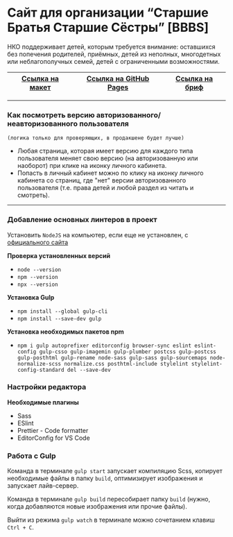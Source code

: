 # Сайт для организации “Старшие Братья Старшие Сёстры” [BBBS]


НКО поддерживает детей, которым требуется внимание: оставшихся без попечения родителей, приёмных, детей из неполных, многодетных или неблагополучных семей, детей с ограниченными возможностями.


| [Ссылка на макет](https://www.figma.com/file/11gCLSDOYlvkbuI3FU36Up/BBBS-for-students) | [Ссылка на GitHub Pages](https://sophiemilash.github.io/bbbs/) | [Ссылка на бриф](https://www.notion.so/a12abc4ad03448ab82dc2578365a4f64) |
| --- | --- | --- |

_____

### Как посмотреть версию авторизованного/неавторизованного пользователя
`(логика только для проверяющих, в продакшене будет лучше)`

* Любая страница, которая имеет версию для каждого типа пользователя меняет свою версию (на авторизованную или наоборот) при клике на иконку личного кабинета.
* Попасть в личный кабинет можно по клику на иконку личного кабинета со страниц, где "нет" версии авторизованного пользователя (т.е. права детей и любой раздел из читать и смотреть).

_____

### Добавление основных линтеров в проект

Установить `NodeJS` на компьютер, если еще не установлен, с [официального сайта](https://nodejs.org/en/)

**Проверка установленных версий**
* `node --version`
* `npm --version`
* `npx --version`

**Установка Gulp**
* `npm install --global gulp-cli`
* `npm install --save-dev gulp`

**Установка необходимых пакетов npm**
* `npm i gulp autoprefixer editorconfig browser-sync eslint eslint-config gulp-csso gulp-imagemin gulp-plumber postcss gulp-postcss gulp-posthtml gulp-rename node-sass gulp-sass gulp-sourcemaps node-normalize-scss normalize.css posthtml-include stylelint stylelint-config-standard del --save-dev`


### Настройки редактора

**Необходимые плагины**
* Sass
* ESlint
* Prettier - Code formatter
* EditorConfig for VS Code


### Работа с Gulp

Команда в терминале `gulp start` запускает компиляцию Scss, копирует необходимые файлы в папку `build`, оптимизирует изображения и запускает лайв-сервер.

Команда в терминале `gulp build` пересобирает папку `build` (нужно, когда добавляются новые изображения или прочие файлы).

Выйти из режима `gulp watch` в терминале можно сочетанием клавиш `Ctrl + C`.

